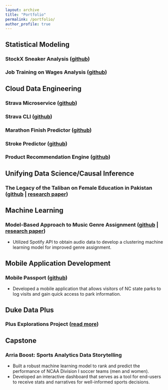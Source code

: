 ```yaml
---
layout: archive
title: "Portfolio"
permalink: /portfolio/
author_profile: true
---
```




## Statistical Modeling
### StockX Sneaker Analysis ([github](https://github.com/rmratliffbrown/final-stats-sneakers/blob/main/final-report.Rmd)) 
### Job Training on Wages Analysis ([github](https://github.com/rmratliffbrown/job-training-wages))

## Cloud Data Engineering
### Strava Microservice ([github](https://github.com/rmratliffbrown/data-engineering-strava-api)) 

### Strava CLI ([github](https://github.com/rmratliffbrown/strava-cli))

### Marathon Finish Predictor ([github](https://github.com/rmratliffbrown/ml-marathon-finish-predictor))

### Stroke Predictor ([github](https://github.com/rmratliffbrown/ml-stroke-predictor))

### Product Recommendation Engine ([github](https://github.com/rmratliffbrown/Recommend))

## Unifying Data Science/Causal Inference
### The Legacy of the Taliban on Female Education in Pakistan ([github](https://github.com/rmratliffbrown/uds-2022-ids-701-team-3) | [research paper](https://github.com/rmratliffbrown/uds-2022-ids-701-team-3/blob/main/40-docs/IDS-701_Final_Project_Report.pdf))

## Machine Learning
### Model-Based Approach to Music Genre Assignment ([github](https://github.com/rmratliffbrown/ml-genre-assignment) | [research paper](https://github.com/rmratliffbrown/ml-genre-assignment/blob/main/30_docs/final-report.pdf)) 
* Utilized Spotify API to obtain audio data to develop a clustering machine learning model for improved genre assignment.

## Mobile Application Development
### Mobile Passport ([github](https://github.com/rmratliffbrown/mobile-passport))
* Developed a mobile application that allows visitors of NC state parks to log visits and gain quick access to park information. 

## Duke Data Plus
### Plus Explorations Project ([read more](https://bigdata.duke.edu/projects/plus-programs-data-exploration/))

## Capstone
### Arria Boost: Sports Analytics Data Storytelling
* Built a robust machine learning model to rank and predict the performance of NCAA Division I soccer teams (men and women).
* Developed an interactive dashboard that serves as a tool for end-users to receive stats and narratives for well-informed sports decisions.


